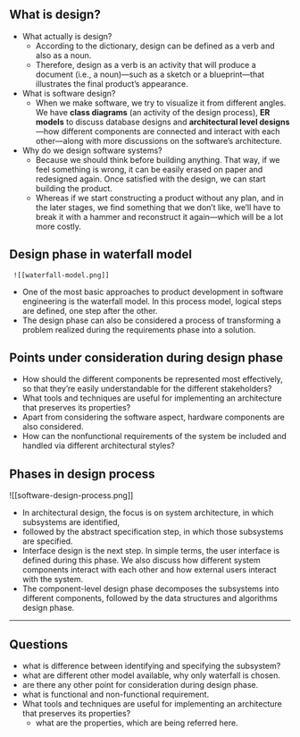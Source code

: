
## What is design?
- What actually is design?
	- According to the dictionary, design can be defined as a verb and also as a noun.
	- Therefore, design as a verb is an activity that will produce a document (i.e., a noun)—such as a sketch or a blueprint—that illustrates the final product’s appearance.
- What is software design?
	- When we make software, we try to visualize it from different angles. We have **class diagrams** (an activity of the design process), **ER models** to discuss database designs and **architectural level designs**—how different components are connected and interact with each other—along with more discussions on the software’s architecture.
- Why do we design software systems? 
	- Because we should think before building anything. That way, if we feel something is wrong, it can be easily erased on paper and redesigned again. Once satisfied with the design, we can start building the product. 
	- Whereas if we start constructing a product without any plan, and in the later stages, we find something that we don’t like, we’ll have to break it with a hammer and reconstruct it again—which will be a lot more costly.
## Design phase in waterfall model
	 ![[waterfall-model.png]]
- One of the most basic approaches to product development in software engineering is the waterfall model. In this process model, logical steps are defined, one step after the other.
- The design phase can also be considered a process of transforming a problem realized during the requirements phase into a solution.

## Points under consideration during design phase
- How should the different components be represented most effectively, so that they’re easily understandable for the different stakeholders?
- What tools and techniques are useful for implementing an architecture that preserves its properties?
- Apart from considering the software aspect, hardware components are also considered.
- How can the nonfunctional requirements of the system be included and handled via different architectural styles?

## Phases in design process
![[software-design-process.png]]
- In architectural design, the focus is on system architecture, in which subsystems are identified, 
- followed by the abstract specification step, in which those subsystems are specified. 
- Interface design is the next step. In simple terms, the user interface is defined during this phase. We also discuss how different system components interact with each other and how external users interact with the system. 
- The component-level design phase decomposes the subsystems into different components, followed by the data structures and algorithms design phase.


___
## Questions
- what is difference between identifying and specifying the subsystem?
- what are different other model available, why only waterfall is chosen.
- are there any other point for consideration during design phase.
- what is functional and non-functional requirement.
- What tools and techniques are useful for implementing an architecture that preserves its properties?
	- what are the properties, which are being referred here.